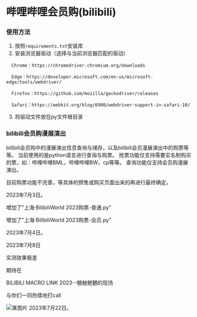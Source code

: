 # 哔哩哔哩会员购(bilibili)
### 使用方法
1. 按照`requirements.txt`安装库
2. 安装浏览器驱动（选择与当前浏览器匹配的驱动）
```
  Chrome：https://chromedriver.chromium.org/downloads
  
  Edge：https://developer.microsoft.com/en-us/microsoft-edge/tools/webdriver/
  
  Firefox：https://github.com/mozilla/geckodriver/releases
  
  Safari：https://webkit.org/blog/6900/webdriver-support-in-safari-10/
```
3. 将驱动文件放在py文件根目录
  
### bilibili会员购漫展演出
bilibili会员购中的漫展演出信息查询与储存，以及bilibili会员漫展演出中的购票等等。
当前使用的是python语言进行查询与购票。
抢票功能仅支持需要实名制购买的票，如：哔哩哔哩BML，哔哩哔哩BW，cp等等。
查询功能仅支持会员购漫展演出。

目前购票功能不完善，等具体的预售或购买页面出来的再进行最终确定。


2023年7月3日。



增加了"上海·BilibiliWorld 2023购票-普通.py"

增加了"上海·BilibiliWorld 2023购票-会员.py"



2023年7月4日。


2023年7月8日

实测效果极差



期待在

BILIBILI MACRO LINK 2023--魑魅魍魉的现场

与你们一同热情地打call

![某图片](https://github.com/lovebili/bilibili_show/assets/138492076/1115f6f4-4bba-4fc8-ad03-e224edcaa920)
2023年7月22日。

